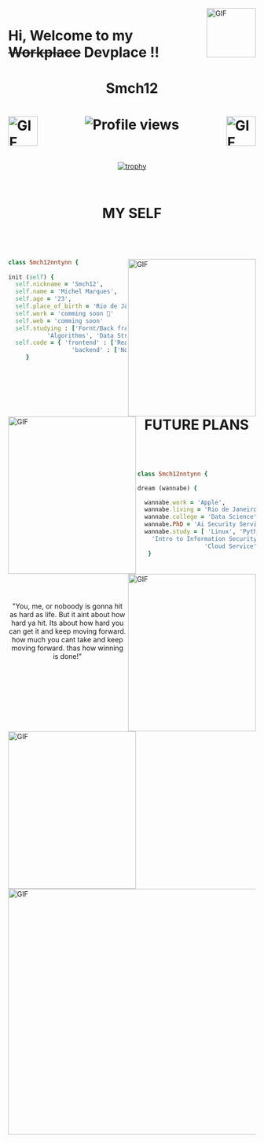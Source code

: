  <img src="https://media.giphy.com/media/Zy79ySAjpMynS/giphy.gif" align="right" alt="GIF" width="100" />

 # Hi, Welcome to my ~~Workplace~~ Devplace !! 

<h1 align="center"> Smch12 <h1/>
<img src="https://media.giphy.com/media/Lkms5n7hbywR5cOd7w/giphy.gif" align="left" alt="GIF" width="60" /><img src="https://media.giphy.com/media/Lkms5n7hbywR5cOd7w/giphy.gif" align="right" alt="GIF" width="60" />
<p align="center"> <img src="https://komarev.com/ghpvc/?username=Smch12nntynn&color=blue" alt="Profile views" />
<br/>
 
 ###
 
<br/>
 <div align="center">
  
 [![trophy](https://github-profile-trophy.vercel.app/?username=smch12nntynn)](https://github.com/ryo-ma/github-profile-trophy)
  
 </div>
 <br/> 
 
 #
 # <p align="center">MY SELF<p/>
 
<br/>
<br/>
 
<img src="https://media.giphy.com/media/7xB2sQsmLGY1ygWxcX/giphy.gif" align="right" alt="GIF" width="260" height="320" /><img src="https://media.giphy.com/media/xT0Gqh1h62wF5HGt6o/giphy.gif" align="left" alt="GIF" width="260" height="320" /> 
 
 ```ruby 38 - 23 = 15  
class Smch12nntynn {
   
 init (self) {
   self.nickname = 'Smch12',
   self.name = 'Michel Marques',
   self.age = '23',
   self.place_of_birth = 'Rio de Janeiro',
   self.work = 'comming soon 👏'
   self.web = 'comming soon'
   self.studying : ['Fornt/Back frameWorks', 
            'Algorithms', 'Data Structures']
   self.code = { 'frontend' : ['ReactJs'],
                   'backend' : ['NodeJs',] }
      }

 
 
```
 
 <br/>
 
 #
 # <p align="center">FUTURE PLANS<p/>
 
<br/><br/><img src="https://media.giphy.com/media/xULW8sLhkfUPExSPkY/giphy.gif" align="right" alt="GIF" width="260" height="320" /> <img src="https://media.giphy.com/media/26gN2uNNT54j3VYPK/giphy.gif" align="left" alt="GIF" width="260" height="320" />
 
   ```ruby 63 - 47 = 16
class Smch12nntynn {
   
  dream (wannabe) {
 
     wannabe.work = 'Apple',
     wannabe.living = 'Rio de Janeiro',
     wannabe.college = 'Data Science',
     wannabe.PhD = 'Ai Security Service',
     wannabe.study = [ 'Linux', 'Python',
       'Intro to Information Security',
                      'Cloud Service', ]
      }

 
 
 
```

 
 <br/><br/><p align="center" > "You, me, or noboody is gonna hit as hard as life. But it aint about how hard ya hit. Its about how hard you can get it and keep moving forward. how much you cant take and keep moving forward. thas how winning is done!" <p/>
 
<img src="https://media.giphy.com/media/EETZoyWldXgJ2/giphy.gif" align="center" padding="10" alt="GIF" width="999666" height="500" />


 
 
 
 
 
 
